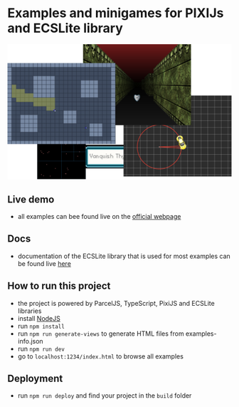 # Examples and minigames for PIXIJs and ECSLite library

![Preview](./docs/preview.png)
## Live demo
- all examples can bee found live on the [official webpage](https://aphgames.io/docs/learning/examples/pixi-intro/animation)

## Docs
- documentation of the ECSLite library that is used for most examples can be found live [here](https://aphgames.io/docs/learning/tutorials/ecsdocs)

## How to run this project
- the project is powered by ParcelJS, TypeScript, PixiJS and ECSLite libraries
- install [NodeJS](https://nodejs.org/en/download/)
- run `npm install`
- run `npm run generate-views` to generate HTML files from examples-info.json
- run `npm run dev`
- go to `localhost:1234/index.html` to browse all examples

## Deployment
- run `npm run deploy` and find your project in the `build` folder